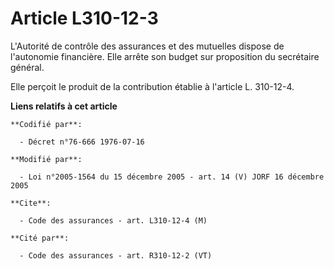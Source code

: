 # Article L310-12-3

L'Autorité de contrôle des assurances et des mutuelles dispose de l'autonomie financière. Elle arrête son budget sur
proposition du secrétaire général.

Elle perçoit le produit de la contribution établie à l'article L. 310-12-4.

**Liens relatifs à cet article**

	**Codifié par**:

	  - Décret n°76-666 1976-07-16

	**Modifié par**:

	  - Loi n°2005-1564 du 15 décembre 2005 - art. 14 (V) JORF 16 décembre 2005

	**Cite**:

	  - Code des assurances - art. L310-12-4 (M)

	**Cité par**:

	  - Code des assurances - art. R310-12-2 (VT)
